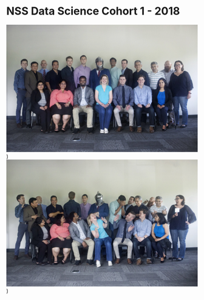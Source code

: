 # NSS Data Science Cohort 1 - 2018


![before](assets/img/class1.jpg?raw=true))
![after](assets/img/class2.jpg?raw=true))
